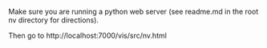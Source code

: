 Make sure you are running a python web server (see readme.md in the root nv directory for directions).

Then go to http://localhost:7000/vis/src/nv.html

